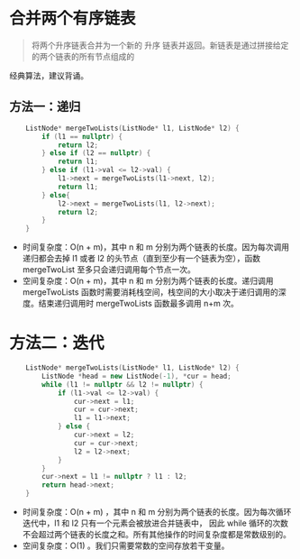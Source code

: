 # 合并两个有序链表
> 将两个升序链表合并为一个新的 升序 链表并返回。新链表是通过拼接给定的两个链表的所有节点组成的

经典算法，建议背诵。
## 方法一：递归
```cpp
    ListNode* mergeTwoLists(ListNode* l1, ListNode* l2) {
        if (l1 == nullptr) {
            return l2;
        } else if (l2 == nullptr) {
            return l1;
        } else if (l1->val <= l2->val) {
            l1->next = mergeTwoLists(l1->next, l2);
            return l1;
        } else{
            l2->next = mergeTwoLists(l1, l2->next);
            return l2;
        }
    }
```
- 时间复杂度：O(n + m)，其中 n 和 m 分别为两个链表的长度。因为每次调用递归都会去掉 l1 或者 l2 的头节点（直到至少有一个链表为空），函数 mergeTwoList 至多只会递归调用每个节点一次。
- 空间复杂度：O(n + m)，其中 n 和 m 分别为两个链表的长度。递归调用 mergeTwoLists 函数时需要消耗栈空间，栈空间的大小取决于递归调用的深度。结束递归调用时 mergeTwoLists 函数最多调用 n+m 次。
# 方法二：迭代
```cpp
    ListNode* mergeTwoLists(ListNode* l1, ListNode* l2) {
        ListNode *head = new ListNode(-1), *cur = head;
        while (l1 != nullptr && l2 != nullptr) {
            if (l1->val <= l2->val) {
                cur->next = l1;
                cur = cur->next;
                l1 = l1->next;
            } else {
                cur->next = l2;
                cur = cur->next;
                l2 = l2->next;
            }
        }
        cur->next = l1 != nullptr ? l1 : l2;
        return head->next;
    }
```
- 时间复杂度：O(n + m) ，其中 n 和 m 分别为两个链表的长度。因为每次循环迭代中，l1 和 l2 只有一个元素会被放进合并链表中， 因此 while 循环的次数不会超过两个链表的长度之和。所有其他操作的时间复杂度都是常数级别的。
- 空间复杂度：O(1) 。我们只需要常数的空间存放若干变量。
